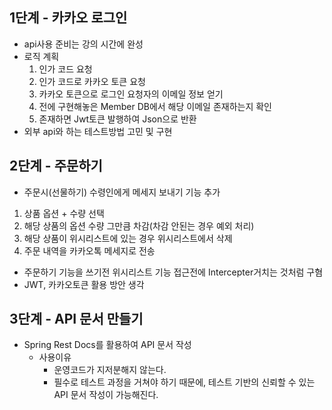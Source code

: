 ## 1단계 - 카카오 로그인
- api사용 준비는 강의 시간에 완성
- 로직 계획
    1. 인가 코드 요청
    2. 인가 코드로 카카오 토큰 요청
    3. 카카오 토큰으로 로그인 요청자의 이메일 정보 얻기
    4. 전에 구현해놓은 Member DB에서 해당 이메일 존재하는지 확인
    5. 존재하면 Jwt토큰 발행하여 Json으로 반환
- 외부 api와 하는 테스트방법 고민 및 구현

## 2단계 - 주문하기
- 주문시(선물하기) 수령인에게 메세지 보내기 기능 추가
1. 상품 옵션 + 수량 선택
2. 해당 상품의 옵션 수량 그만큼 차감(차감 안된는 경우 예외 처리)
3. 해당 상품이 위시리스트에 있는 경우 위시리스트에서 삭제
4. 주문 내역을 카카오톡 메세지로 전송
- 주문하기 기능을 쓰기전 위시리스트 기능 접근전에 Intercepter거치는 것처럼 구혐
- JWT, 카카오토큰 활용 방안 생각
## 3단계 - API 문서 만들기
- Spring Rest Docs를 활용하여 API 문서 작성
  - 사용이유
    - 운영코드가 지저분해지 않는다.
    - 필수로 테스트 과정을 거쳐야 하기 때문에, 테스트 기반의 신뢰할 수 있는 API 문서 작성이 가능해진다.